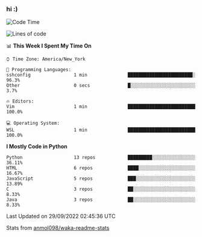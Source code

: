 ### hi :)

<!--START_SECTION:waka-->
![Code Time](http://img.shields.io/badge/Code%20Time-938%20hrs%204%20mins-blue)

![Lines of code](https://img.shields.io/badge/From%20Hello%20World%20I%27ve%20Written-599%20Thousand%20lines%20of%20code-blue)

📊 **This Week I Spent My Time On** 

```text
⌚︎ Time Zone: America/New_York

💬 Programming Languages: 
sshconfig                1 min               ████████████████████████░   96.3% 
Other                    0 secs              █░░░░░░░░░░░░░░░░░░░░░░░░   3.7%

🔥 Editors: 
Vim                      1 min               █████████████████████████   100.0%

💻 Operating System: 
WSL                      1 min               █████████████████████████   100.0%

```

**I Mostly Code in Python** 

```text
Python                   13 repos            █████████░░░░░░░░░░░░░░░░   36.11% 
HTML                     6 repos             ████░░░░░░░░░░░░░░░░░░░░░   16.67% 
JavaScript               5 repos             ███░░░░░░░░░░░░░░░░░░░░░░   13.89% 
C                        3 repos             ██░░░░░░░░░░░░░░░░░░░░░░░   8.33% 
Java                     3 repos             ██░░░░░░░░░░░░░░░░░░░░░░░   8.33%

```



 Last Updated on 29/09/2022 02:45:36 UTC
<!--END_SECTION:waka-->

Stats from [anmol098/waka-readme-stats](https://github.com/anmol098/waka-readme-stats)